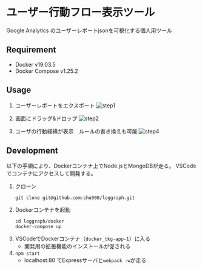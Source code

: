 ユーザー行動フロー表示ツール
====

Google Analytics のユーザーレポートjsonを可視化する個人用ツール

## Requirement
- Docker v19.03.5
- Docker Compose v1.25.2

## Usage
1. ユーザーレポートをエクスポート
![step1](https://user-images.githubusercontent.com/8524631/75248610-d0469480-5817-11ea-9992-f7f7ff3b725d.png)

1. 画面にドラッグ&ドロップ
![step2](https://user-images.githubusercontent.com/8524631/75248647-e2c0ce00-5817-11ea-94eb-29a97ff189da.png)

1. ユーザの行動経緯が表示　ルールの書き換えも可能
![step4](https://user-images.githubusercontent.com/8524631/75248673-eb190900-5817-11ea-8286-707d6b46c718.png)

## Development
以下の手順により、Dockerコンテナ上でNode.jsとMongoDBが走る。
VSCodeでコンテナにアクセスして開発する。

1. クローン
    ```
    git clone git@github.com:shu000/loggraph.git
    ```
1. Dockerコンテナを起動
    ```
    cd loggraph/docker
    docker-compose up
    ```
1. VSCodeでDockerコンテナ（`docker_tkg-app-1`）に入る
    - 開発用の拡張機能のインストールが促される
1. `npm start`
    - localhost:80 でExpressサーバと`webpack -w`が走る
